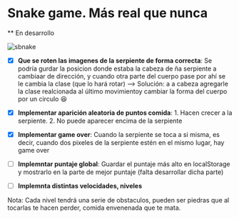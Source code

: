 # Snake game. Más real que nunca

** En desarrollo

![sbnake](https://user-images.githubusercontent.com/88730883/201002829-1350ab80-e735-47c5-9405-8b5c5f844ab3.png)

- [X] **Que se roten las imagenes de la serpiente de forma correcta**: Se podría gurdar la posicion donde estaba la cabeza de ña serpiente a cambiaar de dirección, y cuando otra parte del cuerpo pase por ahí se le cambia la clase (que lo hará rotar) --> Solución: a a cabeza agregarle la clase realcionada al último movimientoy cambiar la forma del cuerpo por un circulo 😆

- [X] **Implementar aparición aleatoria de puntos comida**: 1. Hacen crecer a la serpiente. 2. No puede aparecer encima de la serpiente

- [X] **Implementar game over**: Cuando la serpiente se toca a si misma, es decir, cuando dos pixeles de la serpiente estén en el mismo lugar, hay game over

- [ ] **Implemntar puntaje global**: Guardar el puntaje más alto en localStorage y mostrarlo en la parte de mejor puntaje (falta desarrollar dicha parte)

- [ ] **Implemnta distintas velocidades, niveles**

Nota: Cada nivel tendrá una serie de obstaculos, pueden ser piedras que al tocarlas te hacen perder, comida envenenada que te mata.
